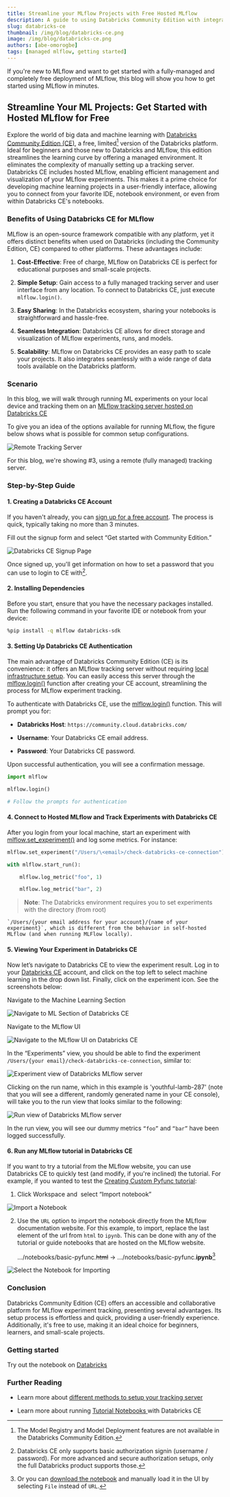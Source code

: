 ```yaml
---
title: Streamline your MLflow Projects with Free Hosted MLflow
description: A guide to using Databricks Community Edition with integrated managed MLflow
slug: databricks-ce
thumbnail: /img/blog/databricks-ce.png
image: /img/blog/databricks-ce.png
authors: [abe-omorogbe]
tags: [managed mlflow, getting started]
---
```


If you're new to MLflow and want to get started with a fully-managed and completely free deployment of MLflow, this blog will show you how to get started using MLflow in minutes.

<!-- truncate -->

## Streamline Your ML Projects: Get Started with Hosted MLflow for Free

Explore the world of big data and machine learning with [Databricks Community Edition (CE)](https://community.cloud.databricks.com/), a free, limited[^1] version of the Databricks platform.
Ideal for beginners and those new to Databricks and MLflow, this edition streamlines the learning curve by offering a managed environment. It eliminates the complexity of manually
setting up a tracking server. Databricks CE includes hosted MLflow, enabling efficient management and visualization of your MLflow experiments. This makes it a prime choice for
developing machine learning projects in a user-friendly interface, allowing you to connect from your favorite IDE, notebook environment, or even from within Databricks CE's notebooks.

[^1]: The Model Registry and Model Deployment features are not available in the Databricks Community Edition.

### Benefits of Using Databricks CE for MLflow

MLflow is an open-source framework compatible with any platform, yet it offers distinct benefits when used on Databricks (including the Community Edition, CE) compared to other platforms. These advantages include:

1. **Cost-Effective**: Free of charge, MLflow on Databricks CE is perfect for educational purposes and small-scale projects.

2. **Simple Setup**: Gain access to a fully managed tracking server and user interface from any location. To connect to Databricks CE, just execute `mlflow.login()`.

3. **Easy Sharing**: In the Databricks ecosystem, sharing your notebooks is straightforward and hassle-free.

4. **Seamless Integration**: Databricks CE allows for direct storage and visualization of MLflow experiments, runs, and models.

5. **Scalability**: MLflow on Databricks CE provides an easy path to scale your projects. It also integrates seamlessly with a wide range of data tools available on the Databricks platform.

### Scenario

In this blog, we will walk through running ML experiments on your local device and tracking them on an [MLflow tracking server hosted on Databricks CE](https://mlflow.org/docs/latest/tracking.html#common-setups)

To give you an idea of the options available for running MLflow, the figure below shows what is possible for common setup configurations.

![Remote Tracking Server](remote-tracking-server.png)

For this blog, we're showing #3, using a remote (fully managed) tracking server.

### Step-by-Step Guide

#### 1. Creating a Databricks CE Account

If you haven't already, you can [sign up for a free account](https://www.databricks.com/try-databricks#account). The process is quick, typically taking no more than 3 minutes.

Fill out the signup form and select “Get started with Community Edition.”

![Databricks CE Signup Page](ce-signup.png)

Once signed up, you'll get information on how to set a password that you can use to login to CE with[^2].

[^2]: Databricks CE only supports basic authorization signin (username / password). For more advanced and secure authorization setups, only the full Databricks product supports those.

#### 2. Installing Dependencies

Before you start, ensure that you have the necessary packages installed. Run the following command in your favorite IDE or notebook from your device:

```bash
%pip install -q mlflow databricks-sdk
```

#### 3. Setting Up Databricks CE Authentication

The main advantage of Databricks Community Edition (CE) is its convenience: it offers an MLflow tracking server without requiring
[local infrastructure setup](https://mlflow.org/docs/latest/getting-started/logging-first-model/step1-tracking-server.html). You can easily access this server through the
[mlflow.login()](https://mlflow.org/docs/latest/python_api/mlflow.html#mlflow.login) function after creating your CE account, streamlining the process for MLflow experiment tracking.

To authenticate with Databricks CE, use the [mlflow.login()](https://mlflow.org/docs/latest/python_api/mlflow.html#mlflow.login) function. This will prompt you for:

- **Databricks Host**: `https://community.cloud.databricks.com/`

- **Username**: Your Databricks CE email address.

- **Password**: Your Databricks CE password.

Upon successful authentication, you will see a confirmation message.

```python
import mlflow

mlflow.login()

# Follow the prompts for authentication
```

#### 4. Connect to Hosted MLflow and Track Experiments with Databricks CE

After you login from your local machine, start an experiment with [mlflow.set_experiment()](https://mlflow.org/docs/latest/python_api/mlflow.html?highlight=mlflow%20set_experiment#mlflow.set_experiment) and log some metrics. For instance:

```python
mlflow.set_experiment("/Users/\<email>/check-databricks-ce-connection")

with mlflow.start_run():

    mlflow.log_metric("foo", 1)

    mlflow.log_metric("bar", 2)
```

> **Note**: The Databricks environment requires you to set experiments with the directory (from root)

    `/Users/{your email address for your account}/{name of your experiment}`, which is different from the behavior in self-hosted MLflow (and when running MLFlow locally).

#### 5. Viewing Your Experiment in Databricks CE

Now let’s navigate to Databricks CE to view the experiment result. Log in to your [Databricks CE](https://community.cloud.databricks.com/)
account, and click on the top left to select machine learning in the drop down list. Finally, click on the experiment icon. See the screenshots below:

Navigate to the Machine Learning Section

![Navigate to ML Section of Databricks CE](navigate-to-experiments.png)

Navigate to the MLflow UI

![Navigate to the MLflow UI on Databricks CE](navigate-to-mlflow-ui.png)

In the “Experiments” view, you should be able to find the experiment `/Users/{your email}/check-databricks-ce-connection`, similar to:

![Experiment view of Databricks MLflow server](view-experiment.png)

Clicking on the run name, which in this example is 'youthful-lamb-287' (note that you will see a different, randomly generated name in your CE console),
will take you to the run view that looks similar to the following:

![Run view of Databricks MLflow server](view-run.png)

In the run view, you will see our dummy metrics `“foo”` and `“bar”` have been logged successfully.

#### 6. Run any MLflow tutorial in Databricks CE

If you want to try a tutorial from the MLflow website, you can use Databricks CE to quickly test (and modify, if you're inclined) the tutorial. For example, if you wanted to test
the [Creating Custom Pyfunc tutorial](https://mlflow.org/docs/latest/traditional-ml/creating-custom-pyfunc/notebooks/basic-pyfunc.html):

1. Click Workspace and  select “Import notebook”

![Import a Notebook](import-notebook.png)

2. Use the `URL` option to import the notebook directly from the MLflow documentation website. For this example, to import, replace the last element of the url
   from `html` to `ipynb`. This can be done with any of the tutorial or guide notebooks that are hosted on the MLflow website.

   .../notebooks/basic-pyfunc.~~html~~ &rarr; .../notebooks/basic-pyfunc.**ipynb**[^3]

[^3]: Or you can [download the notebook](https://raw.githubusercontent.com/mlflow/mlflow/v3.0.0/docs/docs/classic-ml/traditional-ml/tutorials/creating-custom-pyfunc/notebooks/basic-pyfunc.ipynb) and manually load it in the UI by selecting `File` instead of `URL`.

![Select the Notebook for Importing](import-notebook-2.png)

### Conclusion

Databricks Community Edition (CE) offers an accessible and collaborative platform for MLflow experiment tracking, presenting several advantages. Its setup process is effortless
and quick, providing a user-friendly experience. Additionally, it's free to use, making it an ideal choice for beginners, learners, and small-scale projects.

### Getting started

Try out the notebook on [Databricks](https://databricks-prod-cloudfront.cloud.databricks.com/public/4027ec902e239c93eaaa8714f173bcfc/2830662238121329/3266358972198675/8538262732615206/latest.html)

### Further Reading

- Learn more about [different methods to setup your tracking server](https://mlflow.org/docs/latest/getting-started/tracking-server-overview/index.html#minute-tracking-server-overv)

- Learn more about running [Tutorial Notebooks ](https://mlflow.org/docs/latest/getting-started/running-notebooks/index.html)with Databricks CE
